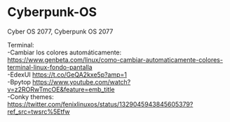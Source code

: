 # Cyberpunk-OS

Cyber OS 2077, Cyberpunk OS 2077

Terminal: <br>
-Cambiar los colores automáticamente: https://www.genbeta.com/linux/como-cambiar-automaticamente-colores-terminal-linux-fondo-pantalla <br>
-EdexUI https://t.co/GeQA2kxe5p?amp=1 <br>
-Bpytop https://www.youtube.com/watch?v=z2RORwTmcOE&feature=emb_title <br>
-Conky themes: <br>
https://twitter.com/fenixlinuxos/status/1329045943845605379?ref_src=twsrc%5Etfw <br>

